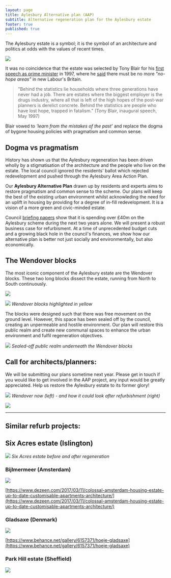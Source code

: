 ```yaml
---
layout: page
title: Aylesbury Alternative plan (AAP)
subtitle: Alternative regeneration plan for the Aylesbury estate
footer: true
published: true
---
```

The Aylesbury estate is a symbol; it is the symbol of an architecture and politics at odds with the values of recent times.

![](/img/blairaylesbury.jpg)

It was no coincidence that the estate was selected by Tony Blair for his [first speech as prime minister](http://www.independent.co.uk/news/blairs-pledge-to-the-dark-estates-1253883.html) in 1997, where he [said](http://www.bbc.co.uk/news/special/politics97/news/06/0602/blair.shtml) there must be no more _"no-hope areas"_ in new Labour's Britain. 

>"Behind the statistics lie households where three generations have never had a job. There are estates where the biggest employer is the drugs industry, where all that is left of the high hopes of the post-war planners is derelict concrete. Behind the statistics are people who have lost hope, trapped in fatalism." (Tony Blair, inaugural speech, May 1997) 

Blair vowed to _'learn from the mistakes of the past'_ and replace the dogma of bygone housing policies with pragmatism and common sense. 

## Dogma vs pragmatism
History has shown us that the Aylesbury regeneration has been driven wholly by a stigmatisation of the architecture and the people who live on the estate. The local council ignored the residents' ballot which rejected redevelopment and pushed through the Aylesbury Area Action Plan. 

Our __Aylesbury Alternative Plan__ drawn up by residents and experts aims to restore pragmatism and common sense to the scheme. Our plans will keep the best of the existing urban environment whilst acknowleding the need for an uplift in housing by providing for a degree of in-fill redevelopment. It is a vision of a more green and civic-minded estate.

Council [briefing papers](http://moderngov.southwark.gov.uk/documents/s63817/Report.Aylesbury%20Regeneration%20Delivery.pdf) show that it is spending over £40m on the Aylesbury scheme during the next two years alone. We will present a robust business case for refurbisment. At a time of unprecedented budget cuts and a growing black hole in the council's finances, we show how our alternative plan is better not just socially and environmentally, but also economically. 

## The Wendover blocks
The most iconic component of the Aylesbury estate are the Wendover blocks. These two long blocks dissect the estate, running from North to South continuously.

![](/img/wendover2.jpg)

![](/img/phase1.jpg)
*Wendover blocks highlighted in yellow*

The blocks were designed such that there was free movement on the ground level. However, this space has been sealed off by the council, creating an unpermeable and hostile environment. Our plan will restore this public realm and create new communal spaces to enhance the urban environment and fulfil regeneration objectives.

![](/img/aylesburyparkingspace.png)
*Sealed-off public realm underneath the Wendover blocks*

## Call for architects/planners:
We will be submitting our plans sometime next year. Please get in touch if you would like to get involved in the AAP project, any input would be greatly appreciated. Help us restore the Aylesbury estate to its former glory!

![](/img/wendcomp.jpg)
*Wendover now (left) - and how it could look after refurbishment (right)*

![](/img/aylesburyarchivephotos.jpg) 


- - - -


## Similar refurb projects:

## Six Acres estate (Islington)

![](/img/sixacresbeforeafter.jpg) 
*Six Acres estate before and after regeneration*

### Bijlmermeer (Amsterdam)

![](/img/biljmeer.jpg)

[https://www.dezeen.com/2017/03/11/colossal-amsterdam-housing-estate-up-to-date-customisable-apartments-architecture/](https://www.dezeen.com/2017/03/11/colossal-amsterdam-housing-estate-up-to-date-customisable-apartments-architecture/)

### Gladsaxe (Denmark)

![](/img/gladsaxe.jpg)

[https://www.behance.net/gallery/6157371/hoeje-gladsaxe](https://www.behance.net/gallery/6157371/hoeje-gladsaxe)

### Park Hill estate (Sheffield)

![](/img/parkhill.jpg)
